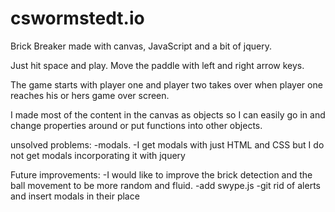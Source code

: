 # cswormstedt.io

Brick Breaker made with canvas, JavaScript and a bit of jquery.

Just hit space and play. Move the paddle with left and right arrow keys.

The game starts with player one and player two takes over when player one reaches his or hers game over screen.

I made most of the content in the canvas as objects so I can easily go in and change properties around or put functions into other objects.


unsolved problems:
-modals.
-I get modals with just HTML and CSS but I do not get modals incorporating it with jquery 

Future improvements:
-I would like to improve the brick detection and the ball movement to be more random and fluid.
-add swype.js
-git rid of alerts and insert modals in their place

